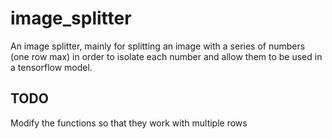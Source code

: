 # image_splitter
An image splitter, mainly for splitting an image with a series of numbers (one row max) in order to isolate each number and allow them to be used in a tensorflow model.

## TODO

Modify the functions so that they work with multiple rows
